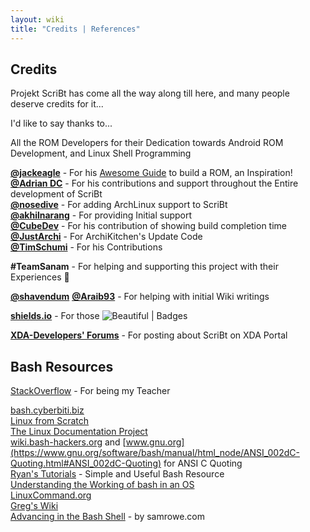 ```yaml
---
layout: wiki
title: "Credits | References"
---
```


## Credits

Projekt ScriBt has come all the way along till here, and many people deserve credits for it...

I'd like to say thanks to...

All the ROM Developers for their Dedication towards Android ROM Development, and Linux Shell Programming

[**@jackeagle**](http://forum.xda-developers.com/member.php?u=5216756)   -     For his [Awesome Guide](http://forum.xda-developers.com/chef-central/android/guide-android-rom-development-t2814763) to build a ROM, an Inspiration!  
[**@Adrian DC**](http://forum.xda-developers.com/member.php?u=2233641)   -     For his contributions and support throughout the Entire development of ScriBt  
[**@nosedive**](http://forum.xda-developers.com/member.php?u=1090313)    -     For adding ArchLinux support to ScriBt  
[**@akhilnarang**](http://forum.xda-developers.com/member.php?u=5854483) -     For providing Initial support  
[**@CubeDev**](http://forum.xda-developers.com/member.php?u=7693041)     -     For his contribution of showing build completion time  
[**@JustArchi**](http://forum.xda-developers.com/member.php?u=5161352)   -     For ArchiKitchen's Update Code  
[**@TimSchumi**](https://forum.xda-developers.com/member.php?u=7331587)  -     For his Contributions

**#TeamSanam** - For helping and supporting this project with their Experiences :thought_balloon: 

[**@shavendum**](http://forum.xda-developers.com/member.php?u=5738548) [**@Araib93**](http://forum.xda-developers.com/member.php?u=5052623) - For helping with initial Wiki writings

[**shields.io**](https://shields.io) - For those ![Beautiful &#124; Badges](https://img.shields.io/badge/Beautiful-Badges-brightgreen.svg)

[**XDA-Developers' Forums**](https://forum.xda-developers.com) - For posting about ScriBt on XDA Portal

## Bash Resources

[StackOverflow](https://stackoverflow.com) - For being my Teacher

[bash.cyberbiti.biz](https://bash.cyberbiti.biz)  
[Linux from Scratch](www.linuxfromscratch.org)  
[The Linux Documentation Project](www.tldp.org)  
[wiki.bash-hackers.org](http://wiki.bash-hackers.org/syntax/quoting) and [www.gnu.org](https://www.gnu.org/software/bash/manual/html_node/ANSI_002dC-Quoting.html#ANSI_002dC-Quoting) for ANSI C Quoting  
[Ryan's Tutorials](http://ryanstutorials.net/bash-scripting-tutorial) - Simple and Useful Bash Resource  
[Understanding the Working of bash in an OS](https://wiki.archlinux.org/index.php/Bash)  
[LinuxCommand.org](linuxcommand.org)  
[Greg's Wiki](http://mywiki.wooledge.org)  
[Advancing in the Bash Shell](http://samrowe.com/wordpress/advancing-in-the-bash-shell) - by samrowe.com  
